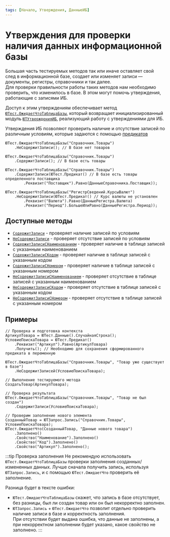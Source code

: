 ```yaml
---
tags: [Начало, Утверждения, ДанныеИБ]
---
```


# Утверждения для проверки наличия данных информационной базы

Большая часть тестируемых методов так или иначе оставляет свой след в информационной базе, создает или изменяет записи — документы, регистры, справочники и так далее.  
Для проверки правильности работы таких методов нам необходимо проверить, что изменилось в базе. В этом могут помочь утверждения, работающие с записями ИБ.

Доступ к этим утверждениям обеспечивает метод [`ЮТест.ОжидаетЧтоТаблицаБазы`](/api/ЮТест#ожидаетчтотаблицабазы), который возвращает инициализированный модуль [`ЮТУтвержденияИБ`](/api/ЮТУтвержденияИБ), реализующий работу с утверждениями для ИБ.

Утверждения ИБ позволяют проверить наличие и отсутствие записей по различным условиям, которые задаются с помощью [предикатов](../predicates.md)

```bsl
ЮТест.ОжидаетЧтоТаблицаБазы("Справочник.Товары")
    .НеСодержитЗаписи(); // В базе нет товаров

ЮТест.ОжидаетЧтоТаблицаБазы("Справочник.Товары")
    .СодержитЗаписи(); // В базе есть товары

ЮТест.ОжидаетЧтоТаблицаБазы("Справочник.Товары")
    .СодержитЗаписи(ЮТест.Предикат() // В базе есть товары определенного поставщика
        .Реквизит("Поставщик").Равно(ДанныеСправочника.Поставщик));

ЮТест.ОжидаетЧтоТаблицаБазы("РегистрСведений.КурсыВалют")
    .НеСодержитЗаписи(ЮТест.Предикат() // Курс валюты не установлен
        .Реквизит("Валюта").Равно(ДанныеРегистра.Валюта)
        .Реквизит("Период").БольшеИлиРавно(ДанныеРегистра.Период));
```

## Доступные методы

* [`СодержитЗаписи`](/api/ЮТУтвержденияИБ#содержитзаписи) - проверяет наличие записей по условиям
* [`НеСодержитЗаписи`](/api/ЮТУтвержденияИБ#несодержитзаписи) - проверяет отсутствие записей по условиям
* [`СодержитЗаписиСНаименованием`](/api/ЮТУтвержденияИБ#содержитзаписиснаименованием) - проверяет наличие в таблице записей с указанным наименованием
* [`СодержитЗаписиСКодом`](/api/ЮТУтвержденияИБ#содержитзаписискодом) - проверяет наличие в таблице записей с указанным кодом
* [`СодержитЗаписиСНомером`](/api/ЮТУтвержденияИБ#содержитзаписисномером) - проверяет наличие в таблице записей с указанным номером
* [`НеСодержитЗаписиСНаименованием`](/api/ЮТУтвержденияИБ#несодержитзаписиснаименованием) - проверяет отсутствие в таблице записей с указанным наименованием
* [`НеСодержитЗаписиСКодом`](/api/ЮТУтвержденияИБ#несодержитзаписискодом) - проверяет отсутствие в таблице записей с указанным кодом
* [`НеСодержитЗаписиСНомером`](/api/ЮТУтвержденияИБ#несодержитзаписисномером) - проверяет отсутствие в таблице записей с указанным номером

## Примеры

```bsl title="Тест создания справочника"
// Проверка и подготовка контекста
АртикулТовара = ЮТест.Данные().СлучайнаяСтрока();
УсловиеПоискаТовара = ЮТест.Предикат()
    .Реквизит("Артикул").Равно(АртикулТовара)
    .Получить(); // Необходимо для сохранения сформированного предиката в переменную

ЮТест.ОжидаетЧтоТаблицаБазы("Справочник.Товары", "Товар уже существует в базе")
    .НеСодержитЗаписей(УсловиеПоискаТовара);

// Выполнение тестируемого метода
СоздатьТовар(АртикулТовара);

// Проверка результата
ЮТест.ОжидаетЧтоТаблицаБазы("Справочник.Товары", "Товар не был создан")
    .СодержитЗаписи(УсловиеПоискаТовара);

// Проверим заполнение нового элемента
СозданныйТовар = ЮТЗапрос.Запись("Справочник.Товары", УсловиеПоискаТовара);
ЮТест.ОжидаетЧто(СозданныйТовар, "Данные нового товара")
    .Заполнено()
    .Свойство("Наименование").Заполнено()
    .Свойство("Код").Заполнено()
    .Свойство("Артикул").Заполнено();
```

:::tip Проверка заполнения
Не рекомендую использовать `ЮТест.ОжидаетЧтоТаблицаБазы` проверки заполнения созданных/измененных данных.
Лучше сначала получить запись, используя `ЮТЗапрос.Запись`, и с помощью `ЮТест.ОжидаетЧто` проверить её заполнение.

Разница будет в тексте ошибки:

* `ЮТест.ОжидаетЧтоТаблицаБазы` скажет, что запись в базе отсутствует, без разницы, был ли создан товар или он был некорректно заполнен.
* `ЮТЗапрос.Запись` + `ЮТест.ОжидаетЧто` позволит отдельно проверить наличие записи в базе и корректность заполнения.  
  При отсутствии будет выдана ошибка, что данные не заполнены, а при некорректном заполнении будет указано, какое свойство не заполнено.
:::
